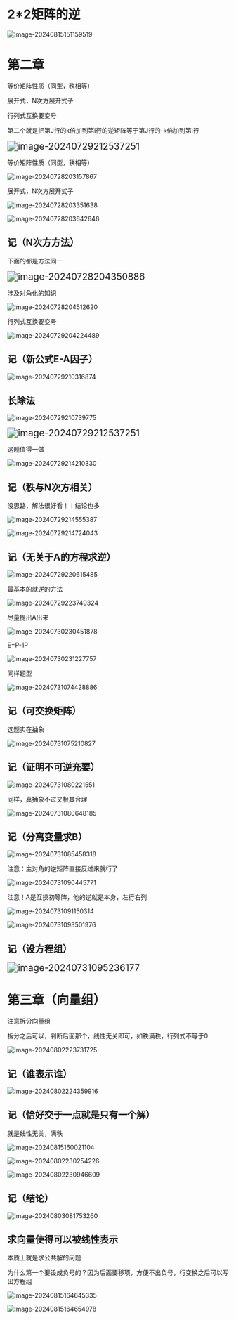 



# 2*2矩阵的逆

![image-20240815151159519](assets/image-20240815151159519.png)

# 第二章

等价矩阵性质（同型，秩相等）

展开式，N次方展开式子

行列式互换要变号

第二个就是把第J行的k倍加到第i行的逆矩阵等于第J行的-k倍加到第i行

<img src="assets/image-20240729212537251.png" alt="image-20240729212537251" style="zoom:150%;" />





等价矩阵性质（同型，秩相等）

![image-20240728203157867](assets/image-20240728203157867.png)

展开式，N次方展开式子

![image-20240728203351638](assets/image-20240728203351638.png)

![image-20240728203642646](assets/image-20240728203642646.png)

## 记（N次方方法）

下面的都是方法同一

<img src="assets/image-20240728204350886.png" alt="image-20240728204350886" style="zoom:150%;" />

涉及对角化的知识

![image-20240728204512620](assets/image-20240728204512620.png)

行列式互换要变号

![image-20240729204224489](assets/image-20240729204224489.png)

## 记（新公式E-A因子）

![image-20240729210316874](assets/image-20240729210316874.png)

## 长除法

![image-20240729210739775](assets/image-20240729210739775.png)



<img src="assets/image-20240729212537251.png" alt="image-20240729212537251" style="zoom:150%;" />

这题值得一做

![image-20240729214210330](assets/image-20240729214210330.png)

## 记（秩与N次方相关）

没思路，解法很好看！！结论也多

![image-20240729214555387](assets/image-20240729214555387.png)

![image-20240729214724043](assets/image-20240729214724043.png)

## 记（无关于A的方程求逆）

![image-20240729220615485](assets/image-20240729220615485.png)

最基本的就逆的方法

![image-20240729223749324](assets/image-20240729223749324.png)

尽量提出A出来

![image-20240730230451878](assets/image-20240730230451878.png)

E=P-1P

![image-20240730231227757](assets/image-20240730231227757.png)

同样题型

![image-20240731074428886](assets/image-20240731074428886.png)

## 记（可交换矩阵）

这题实在抽象

![image-20240731075210827](assets/image-20240731075210827.png)

## 记（证明不可逆充要）

![image-20240731080221551](assets/image-20240731080221551.png)

同样，真抽象不过又极其合理

![image-20240731080648185](assets/image-20240731080648185.png)

## 记（分离变量求B）

![image-20240731085458318](assets/image-20240731085458318.png)

注意：主对角的逆矩阵直接反过来就行了

![image-20240731090445771](assets/image-20240731090445771.png)

注意！A是互换初等阵，他的逆就是本身，左行右列

![image-20240731091150314](assets/image-20240731091150314.png)

![image-20240731093501976](assets/image-20240731093501976.png)

## 记（设方程组）

<img src="assets/image-20240731095236177.png" alt="image-20240731095236177" style="zoom:150%;" />





# 第三章（向量组）

注意拆分向量组





拆分之后可以，判断后面那个，线性无关即可，如秩满秩，行列式不等于0

![image-20240802223731725](assets/image-20240802223731725.png)

## 记（谁表示谁）

![image-20240802224359916](assets/image-20240802224359916.png)

## 记（恰好交于一点就是只有一个解）

就是线性无关，满秩

![image-20240815160021104](assets/image-20240815160021104.png)

![image-20240802230254226](assets/image-20240802230254226.png)

![image-20240802230946609](assets/image-20240802230946609.png)

## 记（结论）

![image-20240803081753260](assets/image-20240803081753260.png)

## 求向量使得可以被线性表示

本质上就是求公共解的问题

为什么第一个要设成负号的？因为后面要移项，方便不出负号，行变换之后可以写出方程组

![image-20240815164645335](assets/image-20240815164645335.png)

![image-20240815164654978](assets/image-20240815164654978.png)



























































